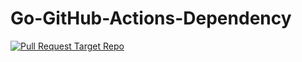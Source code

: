 # Go-GitHub-Actions-Dependency

[![Pull Request Target Repo](https://github.com/manuel-lang/Go-GitHub-Actions-Dependency/actions/workflows/pull_request.yml/badge.svg)](https://github.com/manuel-lang/Go-GitHub-Actions-Dependency/actions/workflows/pull_request.yml)
